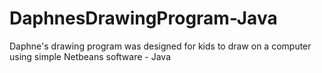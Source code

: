 # DaphnesDrawingProgram-Java
Daphne's drawing program was designed for kids to draw on a computer using simple Netbeans software - Java
